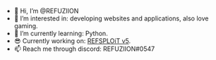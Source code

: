 - 👋 Hi, I’m @REFUZIION
- 👀 I’m interested in: developing websites and applications, also love gaming.
- 🌱 I’m currently learning: Python.
- 😎 Currently working on: <a target="_blank" href="http://refuzion.ga/refsploit/">REFSPLOiT v5</a>.
- 📫 Reach me through discord: REFUZIION#0547
